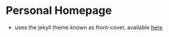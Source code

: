 # Personal Homepage

* uses the jekyll theme  known as front-cover, available <a href="https://dashingcode.github.io/front-cover/">here</a>
